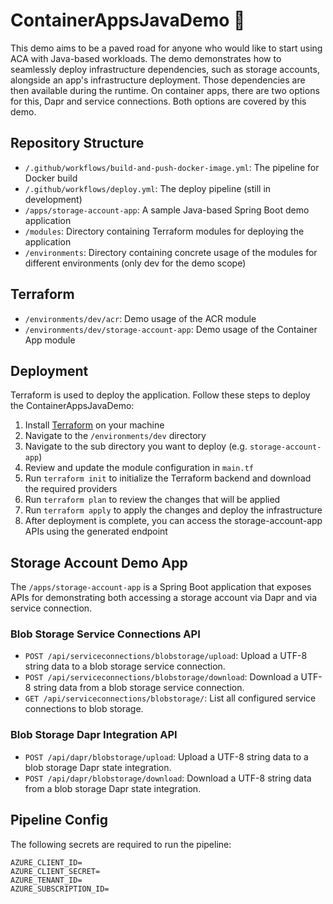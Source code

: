 # ContainerAppsJavaDemo 🪺

This demo aims to be a paved road for anyone who would like to start using ACA with Java-based workloads. The demo demonstrates how to seamlessly deploy infrastructure dependencies, such as storage accounts, alongside an app's infrastructure deployment. Those dependencies are then available during the runtime. On container apps, there are two options for this, Dapr and service connections. Both options are covered by this demo.

## Repository Structure

- `/.github/workflows/build-and-push-docker-image.yml`: The pipeline for Docker build
- `/.github/workflows/deploy.yml`: The deploy pipeline (still in development)
- `/apps/storage-account-app`: A sample Java-based Spring Boot demo application
- `/modules`: Directory containing Terraform modules for deploying the application
- `/environments`: Directory containing concrete usage of the modules for different environments (only dev for the demo scope)

## Terraform

- `/environments/dev/acr`: Demo usage of the ACR module
- `/environments/dev/storage-account-app`: Demo usage of the Container App module

## Deployment

Terraform is used to deploy the application. Follow these steps to deploy the ContainerAppsJavaDemo:

1. Install [Terraform](https://www.terraform.io/downloads.html) on your machine
2. Navigate to the `/environments/dev` directory
3. Navigate to the sub directory you want to deploy (e.g. `storage-account-app`)
4. Review and update the module configuration in `main.tf`
5. Run `terraform init` to initialize the Terraform backend and download the required providers
6. Run `terraform plan` to review the changes that will be applied
7. Run `terraform apply` to apply the changes and deploy the infrastructure
8. After deployment is complete, you can access the storage-account-app APIs using the generated endpoint

## Storage Account Demo App

The `/apps/storage-account-app` is a Spring Boot application that exposes APIs for demonstrating both accessing a storage account via Dapr and via service connection.

### Blob Storage Service Connections API

- `POST /api/serviceconnections/blobstorage/upload`: Upload a UTF-8 string data to a blob storage service connection.
- `POST /api/serviceconnections/blobstorage/download`: Download a UTF-8 string data from a blob storage service connection.
- `GET /api/serviceconnections/blobstorage/`: List all configured service connections to blob storage.

### Blob Storage Dapr Integration API

- `POST /api/dapr/blobstorage/upload`: Upload a UTF-8 string data to a blob storage Dapr state integration.
- `POST /api/dapr/blobstorage/download`: Download a UTF-8 string data from a blob storage Dapr state integration.


## Pipeline Config

The following secrets are required to run the pipeline:
```
AZURE_CLIENT_ID=
AZURE_CLIENT_SECRET=
AZURE_TENANT_ID=
AZURE_SUBSCRIPTION_ID=
```
